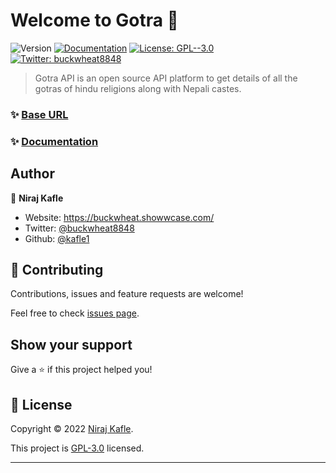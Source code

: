 # Welcome to Gotra 👋
![Version](https://img.shields.io/badge/version-1.0.5-blue.svg?cacheSeconds=2592000)
[![Documentation](https://img.shields.io/badge/documentation-yes-brightgreen.svg)](https://documenter.getpostman.com/view/12627760/2s8YstUDWB)
[![License: GPL--3.0](https://img.shields.io/badge/License-GPL--3.0-yellow.svg)](https://github.com/kafle1/gotra/blob/master/LICENSE)
[![Twitter: buckwheat8848](https://img.shields.io/twitter/follow/buckwheat8848.svg?style=social)](https://twitter.com/buckwheat8848)

> Gotra API is an open source API platform to get details of all the gotras of hindu religions along with Nepali castes.

### ✨ [Base URL](https://gotra.up.railway.app)
### ✨ [Documentation](https://documenter.getpostman.com/view/12627760/2s8YstUDWB)


## Author

👤 **Niraj Kafle**

* Website: https://buckwheat.showwcase.com/
* Twitter: [@buckwheat8848](https://twitter.com/buckwheat8848)
* Github: [@kafle1](https://github.com/kafle1)

## 🤝 Contributing

Contributions, issues and feature requests are welcome!

Feel free to check [issues page](https://github.com/kafle1/gotra/issues). 

## Show your support

Give a ⭐️ if this project helped you!


## 📝 License

Copyright © 2022 [Niraj Kafle](https://github.com/kafle1).

This project is [GPL-3.0](https://github.com/kafle1/gotra/blob/master/LICENSE) licensed.

***